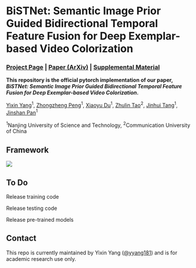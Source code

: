 # BiSTNet: Semantic Image Prior Guided Bidirectional Temporal Feature Fusion for Deep Exemplar-based Video Colorization

### [Project Page](https://yyang181.github.io/BiSTNet/) | [Paper (ArXiv)]() | [Supplemental Material]()

**This repository is the official pytorch implementation of our paper, *BiSTNet: Semantic Image Prior Guided Bidirectional Temporal Feature Fusion for Deep Exemplar-based Video Colorization*.**

[Yixin Yang](https://imag-njust.net/)<sup>1</sup>,
[Zhongzheng Peng](https://imag-njust.net/)<sup>1</sup>,
[Xiaoyu Du](https://imag-njust.net/xiaoyu-du/)<sup>1</sup>,
[Zhulin Tao](https://ices.cuc.edu.cn/2022/1028/c5332a200498/page.htm)<sup>2</sup>,
[Jinhui Tang](https://imag-njust.net/jinhui-tang/)<sup>1</sup>,
[Jinshan Pan](https://jspan.github.io/)<sup>1</sup> <br>

<sup>1</sup>Nanjing University of Science and Technology, <sup>2</sup>Communication University of China

## Framework
<img src='docs/media/pipeline.jpg'/>

## To Do
Release training code

Release testing code

Release pre-trained models

## Contact

This repo is currently maintained by Yixin Yang ([@yyang181](https://github.com/yyang181)) and is for academic research use only. 

